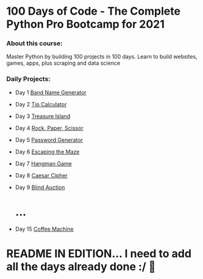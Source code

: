 # 100 Days of Code - The Complete Python Pro Bootcamp for 2021

### About this course:
Master Python by building 100 projects in 100 days. Learn to build websites, games, apps, plus scraping and data science

### Daily Projects:
- Day 1 [Band Name Generator](/100%20Days%20of%20Code%20-%20The%20Complete%20Python%20Pro%20Bootcamp%20for%202021/day_1/project/band-name-generator-start)
- Day 2 [Tip Calculator](https://github.com/euzivamjunior/studies/tree/main/100%20Days%20of%20Code%20-%20The%20Complete%20Python%20Pro%20Bootcamp%20for%202021/day_2/project/tip-calculator-start)
- Day 3 [Treasure Island](https://github.com/euzivamjunior/studies/tree/main/100%20Days%20of%20Code%20-%20The%20Complete%20Python%20Pro%20Bootcamp%20for%202021/day_3/project/treasure-island-start)
- Day 4 [Rock, Paper, Scissor](https://github.com/euzivamjunior/studies/tree/main/100%20Days%20of%20Code%20-%20The%20Complete%20Python%20Pro%20Bootcamp%20for%202021/day_4/project/rock-paper-scissors-start)
- Day 5 [Password Generator](https://github.com/euzivamjunior/studies/tree/main/100%20Days%20of%20Code%20-%20The%20Complete%20Python%20Pro%20Bootcamp%20for%202021/day_5/project/password-generator-start)
- Day 6 [Escaping the Maze](/100%20Days%20of%20Code%20-%20The%20Complete%20Python%20Pro%20Bootcamp%20for%202021/day_6/project/reeborgs_world_maze/)
- Day 7 [Hangman Game](/100%20Days%20of%20Code%20-%20The%20Complete%20Python%20Pro%20Bootcamp%20for%202021/day_7/project/Day-7-Hangman-Final/)
- Day 8 [Caesar Cipher](/100%20Days%20of%20Code%20-%20The%20Complete%20Python%20Pro%20Bootcamp%20for%202021/day_8/project/caesar-cipher-my-solution/)
- Day 9 [Blind Auction](/100%20Days%20of%20Code%20-%20The%20Complete%20Python%20Pro%20Bootcamp%20for%202021/day_9/project/blind-auction-start/)

  # ...

- Day 15 [Coffee Machine](/100%20Days%20of%20Code%20-%20The%20Complete%20Python%20Pro%20Bootcamp%20for%202021/day_15/project/coffee-machine-start/)

# README IN EDITION... I need to add all the days already done :/ :wrench:

